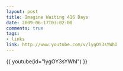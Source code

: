 ```yaml
--- 
layout: post
title: Imagine Waiting 416 Days
date: 2009-06-17T03:02:00
comments: true
tags:
- links
link: http://www.youtube.com/v/lygOY3sYWhI
---
```

{{ youtube(id="lygOY3sYWhI") }}
